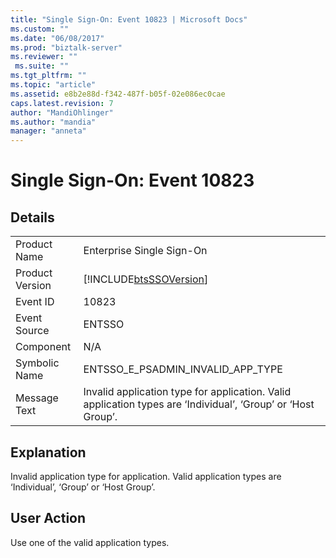 ```yaml
---
title: "Single Sign-On: Event 10823 | Microsoft Docs"
ms.custom: ""
ms.date: "06/08/2017"
ms.prod: "biztalk-server"
ms.reviewer: ""
 ms.suite: ""
ms.tgt_pltfrm: ""
ms.topic: "article"
ms.assetid: e8b2e88d-f342-487f-b05f-02e086ec0cae
caps.latest.revision: 7
author: "MandiOhlinger"
ms.author: "mandia"
manager: "anneta"
---
```

# Single Sign-On: Event 10823
## Details  
  
|||  
|-|-|  
|Product Name|Enterprise Single Sign-On|  
|Product Version|[!INCLUDE[btsSSOVersion](../includes/btsssoversion-md.md)]|  
|Event ID|10823|  
|Event Source|ENTSSO|  
|Component|N/A|  
|Symbolic Name|ENTSSO_E_PSADMIN_INVALID_APP_TYPE|  
|Message Text|Invalid application type for application. Valid application types are ‘Individual’, ‘Group’ or ‘Host Group’.|  
  
## Explanation  
 Invalid application type for application. Valid application types are ‘Individual’, ‘Group’ or ‘Host Group’.  
  
## User Action  
 Use one of the valid application types.